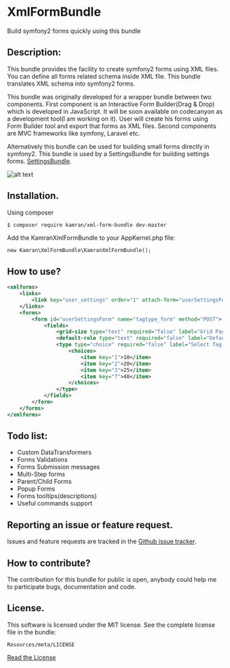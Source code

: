 # XmlFormBundle
Build symfony2 forms quickly using this bundle

## Description:

This bundle provides the facility to create symfony2 forms using XML files. 
You can define all forms related schema inside XML file. This bundle translates XML schema into symfony2 forms.

This bundle was originally developed for a wrapper bundle between two components. 
First component is an Interactive Form Builder(Drag & Drop) which is developed in JavaScript. 
It will be soon available on codecanyon as a development tool(I am working on it). 
User will create his forms using Form Builder tool and export that forms as XML files. 
Second components are MVC frameworks like symfony, Laravel etc. 

Alternatively this bundle can be used for building small forms directly in symfony2. 
This bundle is used by a SettingsBundle for building settings forms.
[SettingsBundle](https://github.com/kamranshahzad/SettingBundle).

![alt text](https://github.com/kamranshahzad/XmlFormBundle/tree/master/Resources/public/images/XmlForms.png "Taxonomy screenshot")


## Installation.

Using composer

``` bash
$ composer require kamran/xml-form-bundle dev-master
```
Add the KamranXmlFormBundle to your AppKernel.php file:

```
new Kamran\XmlFormBundle\KamranXmlFormBundle();
```

## How to use?

```xml
<xmlforms>
    <links>
        <link key="user_settings" order="1" attach-form="userSettingsForm" >User Settings</link>
    </links>
    <forms>
        <form id="userSettingsForm" name="tagtype_form" method="POST">
            <fields>
                <grid-size type="text" required="false" label="Grid Paging Size" ></grid-size>
                <default-role type="text" required="false" label="Default Role for Registration" ></default-role>
                <type type="choice" required="false" label="Select Tag Type" >
                    <choices>
                        <item key="1">10</item>
                        <item key="2">20</item>
                        <item key="3">25</item>
                        <item key="7">40</item>
                    </choices>
                </type>
            </fields>
        </form>
    </forms>
</xmlforms>
```

## Todo list:

* Custom DataTransformers
* Forms Validations
* Forms Submission messages
* Multi-Step forms
* Parent/Child Forms
* Popup Forms
* Forms tooltips(descriptions)
* Useful commands support

## Reporting an issue or feature request.

Issues and feature requests are tracked in the 
[Github issue tracker](https://github.com/kamranshahzad/XmlFormBundle/issues).


How to contribute?
------------------------------------
The contribution for this bundle for public is open, anybody could help me to participate 
bugs, documentation and code.



## License.
This software is licensed under the MIT license. See the complete license file in the bundle:
```
Resources/meta/LICENSE
```
[Read the License](https://github.com/kamranshahzad/XmlFormBundle/blob/master/Resources/meta/LICENSE)